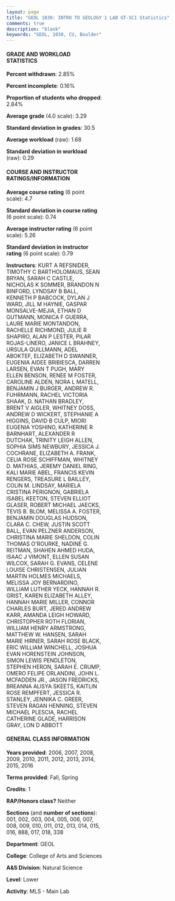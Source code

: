 ```yaml
---
layout: page
title: "GEOL 1030: INTRO TO GEOLOGY 1 LAB GT-SC1 Statistics"
comments: true
description: "blank"
keywords: "GEOL, 1030, CU, Boulder"
--- 
```

<head>
<script src="https://ajax.googleapis.com/ajax/libs/jquery/2.1.3/jquery.min.js"></script>
<script src="https://dl.dropboxusercontent.com/s/pc42nxpaw1ea4o9/highcharts.js?dl=0"></script>
<!-- <script src="../assets/js/highcharts.js"></script> -->
<style type="text/css">@font-face {
	font-family: "Bebas Neue";
	src: url(https://www.filehosting.org/file/details/544349/BebasNeue%20Regular.otf) format("opentype");
	}
	h1.Bebas { 
		font-family: "Bebas Neue", Verdana, Tahoma;
	}
</style>
</head>
<body>
	<div id="container" style="float: right; width: 45%; height: 88%; margin-left: 2.5%; margin-right: 2.5%;"></div>
	<script language="JavaScript">
		$(document).ready(function() {
		var chart = {type: 'column'};
		var title = {text: 'Grade Distribution'};
		var xAxis = {categories: ['A','B','C','D','F'],crosshair: true};
		var yAxis = {min: 0,title: {text: 'Percentage'}};
		var tooltip = {headerFormat: '<center><b><span style="font-size:20px">{point.key}</span></b></center>',
		               pointFormat: '<td style="padding:0"><b>{point.y:.1f}%</b></td>',
		               footerFormat: '</table>',shared: true,useHTML: true};
		var plotOptions = {column: {pointPadding: 0.0,borderWidth: 0}};  
		var credits = {enabled: false};var series= [{name: 'Percent',data: [48.09,38.64,10.45,1.76,1.05,]}];
		var json = {};
		json.chart = chart;
		json.title = title;
		json.tooltip = tooltip;
		json.xAxis = xAxis;
		json.yAxis = yAxis;  
		json.series = series;
		json.plotOptions = plotOptions;  
		json.credits = credits;
		$('#container').highcharts(json);
	});
	</script>
</body>
			   
#### GRADE AND WORKLOAD STATISTICS

**Percent withdrawn**: 2.85%

**Percent incomplete**: 0.16%

**Proportion of students who dropped**: 2.84%

**Average grade** (4.0 scale): 3.29

**Standard deviation in grades**: 30.5

**Average workload** (raw): 1.68

**Standard deviation in workload** (raw): 0.29

#### COURSE AND INSTRUCTOR RATINGS/INFORMATION

**Average course rating** (6 point scale): 4.7

**Standard deviation in course rating** (6 point scale): 0.74

**Average instructor rating** (6 point scale): 5.26

**Standard deviation in instructor rating** (6 point scale): 0.79

**Instructors**: KURT A REFSNIDER, TIMOTHY C BARTHOLOMAUS, SEAN BRYAN, SARAH C CASTLE, NICHOLAS K SOMMER, BRANDON N BINFORD, LYNDSAY B BALL, KENNETH P BABCOCK, DYLAN J WARD, JILL M HAYNIE, GASPAR MONSALVE-MEJIA, ETHAN D GUTMANN, MONICA F GUERRA, LAURE MARIE MONTANDON, RACHELLE RICHMOND, JULIE R SHAPIRO, ALAN P LESTER, PILAR ROJAS-LINERO, JANICE L BRAHNEY, URSULA QUILLMANN, ADEL ABOKTEF, ELIZABETH D SWANNER, EUGENIA AIDEE BRIBIESCA, DARREN LARSEN, EVAN T PUGH, MARY ELLEN BENSON, RENEE M FOSTER, CAROLINE ALDEN, NORA L MATELL, BENJAMIN J BURGER, ANDREW R. FUHRMANN, RACHEL VICTORIA SHAAK, D. NATHAN BRADLEY, BRENT V AIGLER, WHITNEY DOSS, ANDREW D WICKERT, STEPHANIE A HIGGINS, DAVID B CULP, MIORI EUGENIA YOSHINO, KATHERINE R BARNHART, ALEXANDER R DUTCHAK, TRINITY LEIGH ALLEN, SOPHIA SIMS NEWBURY, JESSICA J. COCHRANE, ELIZABETH A. FRANK, CELIA ROSE SCHIFFMAN, WHITNEY D. MATHIAS, JEREMY DANIEL RING, KALI MARIE ABEL, FRANCIS KEVIN RENGERS, TREASURE L BAILLEY, COLIN M. LINDSAY, MARIELA CRISTINA PERIGNON, GABRIELA ISABEL KEETON, STEVEN ELLIOT GLASER, ROBERT MICHAEL JAECKS, TEVIS B. BLOM, MELISSA A. FOSTER, BENJAMIN DOUGLAS HUDSON, CLARA C. CHEW, JUSTIN SCOTT BALL, EVAN PELZNER ANDERSON, CHRISTINA MARIE SHELDON, COLIN THOMAS O'ROURKE, NADINE G. REITMAN, SHAHEN AHMED HUDA, ISAAC J VIMONT, ELLEN SUSAN WILCOX, SARAH G. EVANS, CELENE LOUISE CHRISTENSEN, JULIAN MARTIN HOLMES MICHAELS, MELISSA JOY BERNARDINO, WILLIAM LUTHER YECK, HANNAH R. GRIST, KAREN ELIZABETH ALLEY, HANNAH MARIE MILLER, CONNOR CHARLES BURT, JERED ANDREW KARR, AMANDA LEIGH HOWARD, CHRISTOPHER ROTH FLORIAN, WILLIAM HENRY ARMSTRONG, MATTHEW W. HANSEN, SARAH MARIE HIRNER, SARAH ROSE BLACK, ERIC WILLIAM WINCHELL, JOSHUA EVAN HORENSTEIN JOHNSON, SIMON LEWIS PENDLETON, STEPHEN HERON, SARAH E. CRUMP, OMERO FELIPE ORLANDINI, JOHN L. MCFADDEN JR., JASON FREDRICKS, BREANNA ALISYA SKEETS, KAITLIN ROSE REMPFERT, JESSICA R. STANLEY, JENNIKA C. GREER, STEVEN RAGAN HENNING, STEVEN MICHAEL PLESCIA, RACHEL CATHERINE GLADE, HARRISON GRAY, LON D ABBOTT

#### GENERAL CLASS INFORMATION

**Years provided**: 2006, 2007, 2008, 2009, 2010, 2011, 2012, 2013, 2014, 2015, 2016

**Terms provided**: Fall, Spring

**Credits**: 1

**RAP/Honors class?** Neither

**Sections** (and **number of sections**): 001, 002, 003, 004, 005, 006, 007, 008, 009, 010, 011, 012, 013, 014, 015, 016, 888, 017, 018, 338

**Department**: GEOL

**College**: College of Arts and Sciences

**A&S Division**: Natural Science

**Level**: Lower

**Activity**: MLS - Main Lab